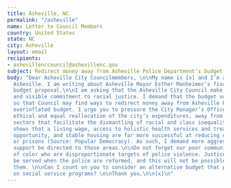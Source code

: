 ```yaml
---
title: Asheville, NC
permalink: "/asheville"
name: Letter to Council Members
country: United States
state: NC
city: Asheville
layout: email
recipients:
- ashevillenccouncil@ashevillenc.gov
subject: Redirect money away from Asheville Police Department’s budget
body: "Dear Asheville City Councilmembers, \n\nMy name is [x] and I’m a resident of
  Asheville. I am writing about Asheville Mayor Esther Manheimer’s fiscal year 2021
  budget proposal.\n\nI am asking that the Asheville City Council make a more overt
  and visible commitment to racial justice. I demand that the budget vote be delayed
  so that Council may find ways to redirect money away from Asheville Police Department’s
  overinflated budget. I urge you to pressure the City Manager’s Office towards an
  ethical and equal reallocation of the city’s expenditures, away from APD, and towards
  sectors that facilitate the dismantling of racial and class inequality. \n\nResearch
  shows that a living wage, access to holistic health services and treatment, educational
  opportunity, and stable housing are far more successful at reducing crime than police
  or prisons (Source: Popular Democracy). As such, I demand more aggressive financial
  support be directed to those areas.\n\nDo not forget our poor communities and communities
  of color who are disproportionate targets of police violence. Justice will only
  be served when the police are reformed, and this will not be possible until we defund
  them. \n\nCan I count on you to consider an alternative budget that puts a focus
  on social service programs? \n\nThank you,\n\n[x]\n"
---
```



